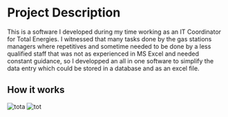# Project Description
This is a software I developed during my time working as an IT Coordinator for Total Energies. I witnessed that many tasks done by the gas stations managers where repetitives
and sometime needed to be done by a less qualified staff that was not as experienced in MS Excel and needed constant guidance, so I developped an all in one software 
to simplify the data entry which could be stored in a database and as an excel file. 

## How it works
![tota](https://user-images.githubusercontent.com/119140191/212503740-6c80c182-9a50-411f-b472-f2a8a94df045.png)
![tot](https://user-images.githubusercontent.com/119140191/212503763-941a7e85-8619-46f7-88a8-573d7afa0dd2.png)




